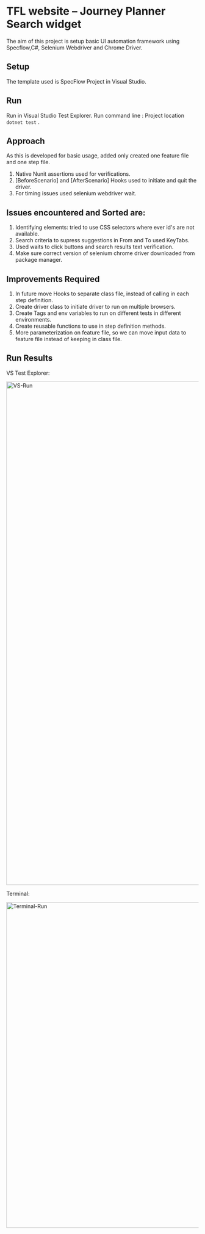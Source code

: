 # TFL website – Journey Planner Search widget

The aim of this project is setup basic UI automation framework using Specflow,C#, Selenium Webdriver and Chrome Driver.

## Setup
The template used is SpecFlow Project in Visual Studio.

## Run
Run in Visual Studio Test Explorer.
Run command line : Project location `dotnet test` .

## Approach

As this is developed for basic usage, added only created one feature file and one step file.
1) Native Nunit assertions used for verifications.
2) [BeforeScenario] and [AfterScenario] Hooks used to initiate and quit the driver.
3) For timing issues used selenium webdriver wait.

## Issues encountered and Sorted are:
1) Identifying elements: tried to use CSS selectors where ever id's are not available.
2) Search criteria to supress  suggestions in From and To used KeyTabs.
3) Used waits to click buttons and search results text verification.
4) Make sure correct version of selenium chrome driver downloaded from package manager.

## Improvements Required 
1) In future move Hooks to separate class file, instead of calling in each step definition.
2) Create driver class to initiate driver to run on multiple browsers.
3) Create Tags and env variables to run on different tests in different environments.
4) Create reusable functions to use in step definition methods.
5) More parameterization on feature file, so we can move input data to feature file instead of keeping in class file. 

## Run Results

VS Test Explorer:

<img width="1320" alt="VS-Run" src="https://user-images.githubusercontent.com/30834324/123092721-b2e10500-d422-11eb-92b7-03157961eadf.png">

Terminal:

<img width="854" alt="Terminal-Run" src="https://user-images.githubusercontent.com/30834324/123092764-bf655d80-d422-11eb-9417-08b7fddf06db.png">

